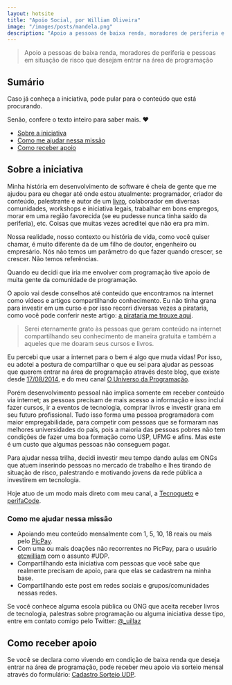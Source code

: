 ```yaml
---
layout: hotsite
title: "Apoio Social, por William Oliveira"
image: "/images/posts/mandela.png"
description: "Apoio a pessoas de baixa renda, moradores de periferia e pessoas em situação de risco que desejam entrar na área de programação"
---
```


> Apoio a pessoas de baixa renda, moradores de periferia e pessoas em situação de risco que desejam entrar na área de programação

## Sumário

Caso já conheça a iniciativa, pode pular para o conteúdo que está procurando.

Senão, confere o texto inteiro para saber mais. :heart:

- [Sobre a iniciativa](#sobre-a-iniciativa)
- [Como me ajudar nessa missão](#como-me-ajudar-nessa-missão)
- [Como receber apoio](#como-receber-apoio)

## Sobre a iniciativa
    
Minha história em desenvolvimento de software é cheia de gente que me ajudou para eu chegar até onde estou atualmente: programador, criador de conteúdo, palestrante e autor de um [livro](https://www.casadocodigo.com.br/products/livro-universo-programacao), colaborador em diversas comunidades, workshops e iniciativa legais, trabalhar em bons empregos, morar em uma região favorecida (se eu pudesse nunca tinha saído da periferia), etc. Coisas que muitas vezes acreditei que não era pra mim.

Nossa realidade, nosso contexto ou história de vida, como você quiser chamar, é muito diferente da de um filho de doutor, engenheiro ou empresário. Nós não temos um parâmetro do que fazer quando crescer, se crescer. Não temos referências.

Quando eu decidi que iria me envolver com programação tive apoio de muita gente da comunidade de programação.

O apoio vai desde conselhos até conteúdo que encontramos na internet como vídeos e artigos compartilhando conhecimento. Eu não tinha grana para investir em um curso e por isso recorri diversas vezes a pirataria, como você pode conferir neste artigo: [a pirataria me trouxe aqui](/posts/A-pirataria-me-trouxe-ate-aqui/).

> Serei eternamente grato às pessoas que geram conteúdo na internet compartilhando seu conhecimento de maneira gratuita e também a aqueles que me doaram seus cursos e livros.

Eu percebi que usar a internet para o bem é algo que muda vidas! Por isso, eu adotei a postura de compartilhar o que eu sei para ajudar as pessoas que querem entrar na área de programação através deste blog, que existe desde [17/08/2014](/posts/vagrant-introducao-instalacao/), e do meu canal [O Universo da Programação](https://www.youtube.com/ouniversodaprogramacao).

Porém desenvolvimento pessoal não implica somente em receber conteúdo via internet; as pessoas precisam de mais acesso a informação e isso inclui fazer cursos, ir a eventos de tecnologia, comprar livros e investir grana em seu futuro profissional. Tudo isso forma uma pessoa programadora com maior empregabilidade, para competir com pessoas que se formaram nas melhores universidades do país, pois a maioria das pessoas pobres não tem condições de fazer uma boa formação como USP, UFMG e afins. Mas este é um custo que algumas pessoas não conseguem pagar.

Para ajudar nessa trilha, decidi investir meu tempo dando aulas em ONGs que atuem inserindo pessoas no mercado de trabalho e lhes tirando de situação de risco, palestrando e motivando jovens da rede pública a investirem em tecnologia.

Hoje atuo de um modo mais direto com meu canal, a [Tecnogueto](https://tecnogueto.com.br/) e [perifaCode](http://perifacode.com/).

### Como me ajudar nessa missão

- Apoiando meu conteúdo mensalmente com 1, 5, 10, 18 reais ou mais pelo [PicPay](https://picpay.me/ouniversodaprogramacao).
- Com uma ou mais doações não recorrentes no PicPay, para o usuário [etcwilliam](https://app.picpay.com/user/etcwilliam) com o assunto #UDP.
- Compartilhando esta iniciativa com pessoas que você sabe que realmente precisam de apoio, para que elas se cadastrem na minha base.
- Compartilhando este post em redes sociais e grupos/comunidades nessas redes.

Se você conhece alguma escola pública ou ONG que aceita receber livros de tecnologia, palestras sobre programação ou alguma iniciativa desse tipo, entre em contato comigo pelo Twitter: [@_uillaz](https://twitter.com/_uillaz)

## Como receber apoio

Se você se declara como vivendo em condição de baixa renda que deseja entrar na área de programação, pode receber meu apoio via sorteio mensal através do formulário: [Cadastro Sorteio UDP](https://forms.gle/gARZHvB4svLNzrP17).
